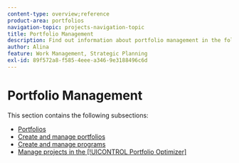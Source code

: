 ```yaml
---
content-type: overview;reference
product-area: portfolios
navigation-topic: projects-navigation-topic
title: Portfolio Management
description: Find out information about portfolio management in the following sections.
author: Alina
feature: Work Management, Strategic Planning
exl-id: 89f572a8-f585-4eee-a346-9e3188496c6d
---
```

# Portfolio Management

This section contains the following subsections:

* [Portfolios](../../manage-work/portfolios/portfolios-overview/portfolio-overview-1.md)
* [Create and manage portfolios](../../manage-work/portfolios/create-and-manage-portfolios/create-and-manage-portfolios.md)
* [Create and manage programs](../../manage-work/portfolios/create-and-manage-programs/create-and-manage-programs.md)
* [Manage projects in the [!UICONTROL Portfolio Optimizer]](../../manage-work/portfolios/portfolio-optimizer/manage-projects-in-portfolio-optimizer.md)
